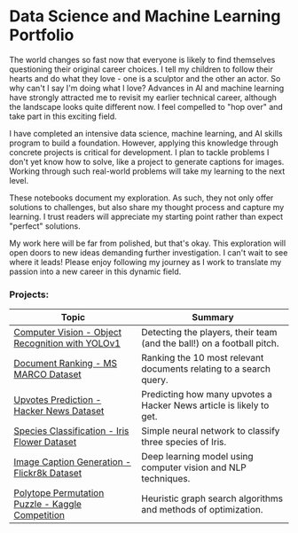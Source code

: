 # Data Science and Machine Learning Portfolio

The world changes so fast now that everyone is likely to find themselves questioning their original career choices. I tell my children to follow their hearts and do what they love - one is a sculptor and the other an actor. So why can't I say I'm doing what I love? Advances in AI and machine learning have strongly attracted me to revisit my earlier technical career, although the landscape looks quite different now. I feel compelled to "hop over" and take part in this exciting field.

I have completed an intensive data science, machine learning, and AI skills program to build a foundation. However, applying this knowledge through concrete projects is critical for development. I plan to tackle problems I don't yet know how to solve, like a project to generate captions for images. Working through such real-world problems will take my learning to the next level.

These notebooks document my exploration. As such, they not only offer solutions to challenges, but also share my thought process and capture my learning. I trust readers will appreciate my starting point rather than expect "perfect" solutions.

My work here will be far from polished, but that's okay. This exploration will open doors to new ideas demanding further investigation. I can't wait to see where it leads! Please enjoy following my journey as I work to translate my passion into a new career in this dynamic field.

### Projects:

| Topic  | Summary |
| ------------- | ------------- |
| [Computer Vision - Object Recognition with YOLOv1](https://github.com/mhodierne1402/football-object-recognition) |Detecting the players, their team (and the ball!) on a football pitch. |
| [Document Ranking - MS MARCO Dataset](https://github.com/mhodierne1402/msmarco-document-ranking) |Ranking the 10 most relevant documents relating to a search query. |
| [Upvotes Prediction - Hacker News Dataset](https://github.com/mhodierne1402/hacker-news-upvotes-prediction) |Predicting how many upvotes a Hacker News article is likely to get. |
| [Species Classification - Iris Flower Dataset](https://github.com/mhodierne1402/data-science-ml-portfolio/tree/main/iris-classification) |Simple neural network to classify three species of Iris. |
| [Image Caption Generation - Flickr8k Dataset](https://github.com/mhodierne1402/data-science-ml-portfolio/tree/main/image-caption-generator) |Deep learning model using computer vision and NLP techniques.|
| [Polytope Permutation Puzzle - Kaggle Competition](https://github.com/mhodierne1402/data-science-ml-portfolio/tree/main/polytope-puzzle) |Heuristic graph search algorithms and methods of optimization. |

